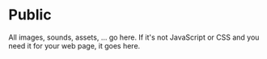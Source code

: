 # Public

All images, sounds, assets, ... go here. If it's not JavaScript or CSS and you need it for your web page, it goes here.
